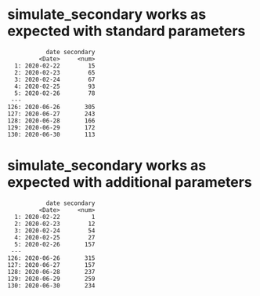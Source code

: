 # simulate_secondary works as expected with standard parameters

               date secondary
             <Date>     <num>
      1: 2020-02-22        15
      2: 2020-02-23        65
      3: 2020-02-24        67
      4: 2020-02-25        93
      5: 2020-02-26        78
     ---                     
    126: 2020-06-26       305
    127: 2020-06-27       243
    128: 2020-06-28       166
    129: 2020-06-29       172
    130: 2020-06-30       113

# simulate_secondary works as expected with additional parameters

               date secondary
             <Date>     <num>
      1: 2020-02-22         1
      2: 2020-02-23        12
      3: 2020-02-24        54
      4: 2020-02-25        27
      5: 2020-02-26       157
     ---                     
    126: 2020-06-26       315
    127: 2020-06-27       157
    128: 2020-06-28       237
    129: 2020-06-29       259
    130: 2020-06-30       234

